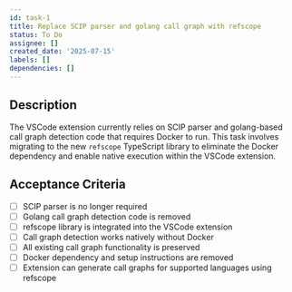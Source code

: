 ```yaml
---
id: task-1
title: Replace SCIP parser and golang call graph with refscope
status: To Do
assignee: []
created_date: '2025-07-15'
labels: []
dependencies: []
---
```


## Description

The VSCode extension currently relies on SCIP parser and golang-based call graph detection code that requires Docker to run. This task involves migrating to the new `refscope` TypeScript library to eliminate the Docker dependency and enable native execution within the VSCode extension.

## Acceptance Criteria

- [ ] SCIP parser is no longer required
- [ ] Golang call graph detection code is removed
- [ ] refscope library is integrated into the VSCode extension
- [ ] Call graph detection works natively without Docker
- [ ] All existing call graph functionality is preserved
- [ ] Docker dependency and setup instructions are removed
- [ ] Extension can generate call graphs for supported languages using refscope